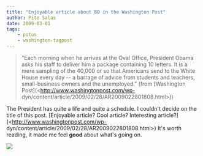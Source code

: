 ```yaml
---
title: "Enjoyable article about BO in the Washington Post"
author: Pito Salas
date: 2009-03-01
tags:
    - potus
    - washington-tagpost
---
```




> "Each morning when he arrives at the Oval Office, President Obama asks his
> staff to deliver him a package containing 10 letters. It is a mere sampling
> of the 40,000 or so that Americans send to the White House every day -- a
> barrage of advice from students and teachers, small-business owners and the
> unemployed." (from [Washington Post](<http://www.washingtonpost.com/wp-
> dyn/content/article/2009/02/28/AR2009022801808.html>))

The President has quite a life and quite a schedule. I couldn't decide on the
title of this post. [Enjoyable article? Cool article? Interesting
article?](<http://www.washingtonpost.com/wp-
dyn/content/article/2009/02/28/AR2009022801808.html>) It's worth reading, it
made me feel **good** about what's going on.

![](https://i0.wp.com/img.zemanta.com/pixy.gif?w=584)


